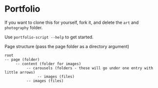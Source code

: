 # Portfolio

If you want to clone this for yourself, fork it, and delete the `art` and `photography` folder.

Use `portfolio-script --help` to get started.

Page structure (pass the page folder as a directory argument)
```
root
-- page (folder)
     -- content (folder for images)
          -- carousels (folders - these will go under one entry with little arrows)
               -- images (files)
          -- images (files)
```
